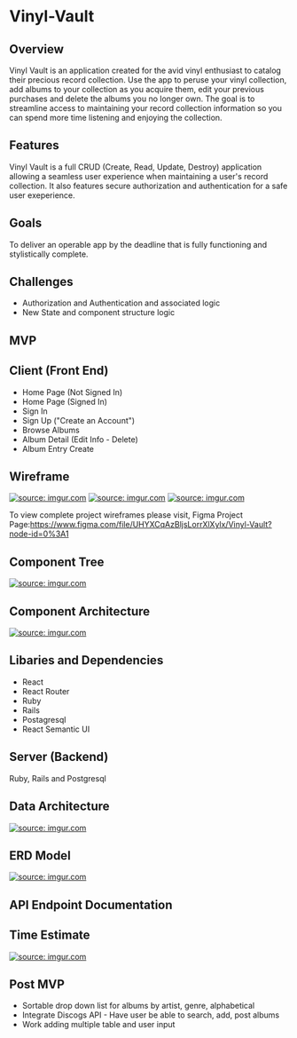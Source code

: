 # Vinyl-Vault

## Overview

Vinyl Vault is an application created for the avid vinyl enthusiast to catalog their precious record collection. Use the app to peruse your vinyl collection, add albums to your collection as you acquire them, edit your previous purchases and delete the albums you no longer own. The goal is to streamline access to maintaining your record collection information so you can spend more time listening and enjoying the collection.

## Features
Vinyl Vault is a full CRUD (Create, Read, Update, Destroy) application allowing a seamless user experience when maintaining a user's record collection.  It also features secure authorization and authentication for a safe user exeperience.

## Goals
To deliver an operable app by the deadline that is fully functioning and stylistically complete.

## Challenges
- Authorization and Authentication and associated logic
- New State and component structure logic

## MVP

## Client (Front End)
- Home Page (Not Signed In)
- Home Page (Signed In)
- Sign In
- Sign Up ("Create an Account")
- Browse Albums
- Album Detail (Edit Info - Delete)
- Album Entry Create

## Wireframe
<a href="https://imgur.com/PpdnkpL"><img src="https://i.imgur.com/PpdnkpL.png" title="source: imgur.com" /></a>
<a href="https://imgur.com/fze767k"><img src="https://i.imgur.com/fze767k.png" title="source: imgur.com" /></a>
<a href="https://imgur.com/N1z9r8k"><img src="https://i.imgur.com/N1z9r8k.png" title="source: imgur.com" /></a>


To view complete project wireframes please visit,
Figma Project Page:https://www.figma.com/file/UHYXCqAzBljsLorrXlXylx/Vinyl-Vault?node-id=0%3A1

## Component Tree
<a href="https://imgur.com/9gDgLam"><img src="https://i.imgur.com/9gDgLam.png" title="source: imgur.com" /></a>

## Component Architecture
<a href="https://imgur.com/1CQIZYc"><img src="https://i.imgur.com/1CQIZYc.png" title="source: imgur.com" /></a>

## Libaries and Dependencies
- React
- React Router
- Ruby
- Rails
- Postagresql
- React Semantic UI

## Server (Backend)
Ruby, Rails and Postgresql

## Data Architecture
<a href="https://imgur.com/JLIs5xy"><img src="https://i.imgur.com/JLIs5xy.png" title="source: imgur.com" /></a>

## ERD Model
<a href="https://imgur.com/U3YFGcQ"><img src="https://i.imgur.com/U3YFGcQ.png" title="source: imgur.com" /></a>

## API Endpoint Documentation



## Time Estimate
<a href="https://imgur.com/bDYuqdo"><img src="https://i.imgur.com/bDYuqdo.png" title="source: imgur.com" /></a>

## Post MVP
- Sortable drop down list for albums by artist, genre, alphabetical
- Integrate Discogs API - Have user be able to search, add, post albums
- Work adding multiple table and user input


